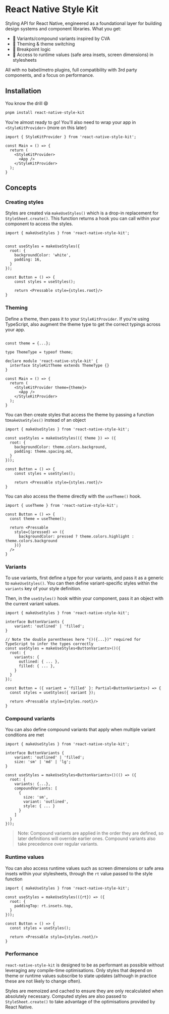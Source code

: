 # React Native Style Kit

Styling API for React Native, engineered as a foundational layer for building design systems and component libraries. What you get:

- 🧩 Variants/compound variants inspired by CVA
- 🎨 Theming & theme switching
- 📱 Breakpoint logic
- 📏 Access to runtime values (safe area insets, screen dimensions) in stylesheets

All with no babel/metro plugins, full compatibility with 3rd party components, and a focus on performance.

## Installation

You know the drill 😄
```bash
pnpm install react-native-style-kit
```


You're almost ready to go! You'll also need to wrap your app in `<StyleKitProvider>` (more on this later)

```tsx
import { StyleKitProvider } from 'react-native-style-kit';

const Main = () => {
  return (
    <StyleKitProvider>
      <App />
    </StyleKitProvider>
  );
}
```

## Concepts

### Creating styles

Styles are created via `makeUseStyles()` which is a drop-in replacement for `StyleSheet.create()`. This function returns a hook you can call within your component to access the styles.

```tsx
import { makeUseStyles } from 'react-native-style-kit';


const useStyles = makeUseStyles({
  root: {
    backgroundColor: 'white',
    padding: 16,
  }
});

const Button = () => {
    const styles = useStyles();
    
    return <Pressable style={styles.root}/>
}
```

### Theming

Define a theme, then pass it to your `StyleKitProvider`. If you're using TypeScript, also augment the theme type to get the correct typings across your app.
```tsx

const theme = {...};

type ThemeType = typeof theme;

declare module 'react-native-style-kit' {
  interface StyleKitTheme extends ThemeType {}
}

const Main = () => {
  return (
    <StyleKitProvider theme={theme}>
      <App />
    </StyleKitProvider>
  );
}
```


You can then create styles that access the theme by passing a function to`makeUseStyles()` instead of an object
```tsx
import { makeUseStyles } from 'react-native-style-kit';

const useStyles = makeUseStyles(({ theme }) => ({
  root: {
    backgroundColor: theme.colors.background,
    padding: theme.spacing.md,
  }
}));

const Button = () => {
    const styles = useStyles();
    
    return <Pressable style={styles.root}/>
}
```

You can also access the theme directly with the `useTheme()` hook.

```tsx
import { useTheme } from 'react-native-style-kit';

const Button = () => {
  const theme = useTheme();
    
  return <Pressable 
    style={(pressed) => ({ 
      backgroundColor: pressed ? theme.colors.highlight : theme.colors.background 
    })}
  />
}

```


### Variants

To use variants, first define a type for your variants, and pass it as a generic to `makeUseStyles()`. You can then define variant-specific styles within the `variants` key of your style definition.

Then, in the `useStyles()` hook within your component, pass it an object with the current variant values.

```tsx
import { makeUseStyles } from 'react-native-style-kit';

interface ButtonVariants {
    variant: 'outlined' | 'filled';
}

// Note the double parentheses here "()({...})" required for TypeScript to infer the types correctly
const useStyles = makeUseStyles<ButtonVariants>()({
  root: {
    variants: {
      outlined: { ... }, 
      filled: { ... },
    }  
  }
});

const Button = ({ variant = 'filled' }: Partial<ButtonVariants>) => {
  const styles = useStyles({ variant });
    
  return <Pressable style={styles.root}/>
}
```

### Compound variants

You can also define compound variants that apply when multiple variant conditions are met
```tsx
import { makeUseStyles } from 'react-native-style-kit';

interface ButtonVariants {
    variant: 'outlined' | 'filled';
    size: 'sm' | 'md' | 'lg';
}

const useStyles = makeUseStyles<ButtonVariants>()(() => ({
  root: {
    variants: {...},
    compoundVariants: [
      {
        size: 'sm',
        variant: 'outlined',
        style: { ... }
      }
    ]  
  }
}));
```

> Note: Compound variants are applied in the order they are defined, so later definitions will override earlier ones. Compound variants also take precedence over regular variants.

### Runtime values

You can also access runtime values such as screen dimensions or safe area insets within your stylesheets, through the `rt` value passed to the style function

```tsx
import { makeUseStyles } from 'react-native-style-kit';

const useStyles = makeUseStyles(({rt}) => ({
  root: {
    paddingTop: rt.insets.top,
  }
}));

const Button = () => {
  const styles = useStyles();
    
  return <Pressable style={styles.root}/>
}
```

### Performance
`react-native-style-kit` is designed to be as performant as possible without leveraging any compile-time optimisations. Only styles that depend on theme or runtime values subscribe to state updates (although in practice these are not likely to change often). 

Styles are memoized and cached to ensure they are only recalculated when absolutely necessary. Computed styles are also passed to `StyleSheet.create()` to take advantage of the optimisations provided by React Native.

